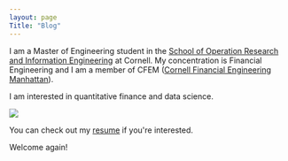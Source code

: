 ```yaml
---
layout: page
Title: "Blog"
---
```


I am a Master of Engineering student in the [School of Operation Research and Information Engineering](https://www.orie.cornell.edu/orie) at Cornell. My concentration is Financial Engineering and I am a member of CFEM ([Cornell Financial Engineering Manhattan](https://www.orie.cornell.edu/orie/cfem)).

I am interested in quantitative finance and data science.

<img src=”({{https://zhanhongtuyao.github.io}}/IMG_9335.jpg)”>

You can check out my [resume]({{zhanhongtuyao.github.io}}/Yao.Zhanhongtu.Resume.pdf) if you're interested.

Welcome again!
